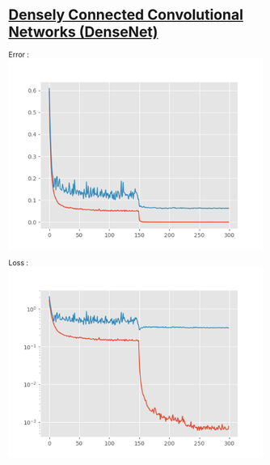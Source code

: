 # [Densely Connected Convolutional Networks (DenseNet)](https://github.com/adam-p/markdown-here/wiki/Markdown-Cheatsheet)

Error :
![alt text][error]

Loss :
![alt text][loss]

[error]:result/error_rate.png "Error Rate"
[loss]:result/loss.png "loss"
